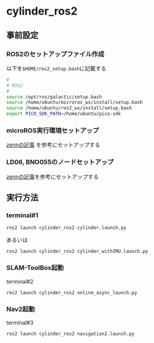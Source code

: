 # cylinder_ros2

## 事前設定
### ROS2のセットアップファイル作成
以下を`$HOME/ros2_setup.bash`に記載する
```bash
#
# ROS2
#
source /opt/ros/galactic/setup.bash
source /home/ubuntu/microros_ws/install/setup.bash
source /home/ubuntu/ros2_ws/install/setup.bash
export PICO_SDK_PATH=/home/ubuntu/pico-sdk
```

### microROS実行環境セットアップ
[zennの記事](https://zenn.dev/katsuitoh/articles/0d33c3e95ff466#raspberry-pi-4%E4%B8%8A%E3%81%AEubuntu%E3%81%ABmicro-ros%E5%AE%9F%E8%A1%8C%E7%92%B0%E5%A2%83%E3%82%92%E4%BD%9C%E3%82%8B)
を参考にセットアップする

### LD06, BNO055のノードセットアップ
[zennの記事](https://zenn.dev/katsuitoh/articles/af8b36a26ab66e)を参考にセットアップする

## 実行方法
### terminal#1
```shell-session
ros2 launch cylinder_ros2 cylinder.launch.py
```
あるいは
```shell-session
ros2 launch cylinder_ros2 cylinder_withIMU.launch.py
```

### SLAM-ToolBox起動
terminal#2
```shell-session
ros2 launch cylinder_ros2 online_async_launch.py
```
### Nav2起動
terminal#3
```shell-session
ros2 launch cylinder_ros2 navigation2.launch.py
```
